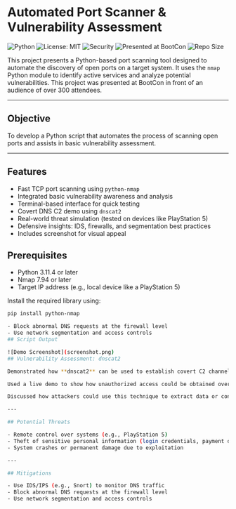 # Automated Port Scanner & Vulnerability Assessment

![Python](https://img.shields.io/badge/Python-3.11-blue)
![License: MIT](https://img.shields.io/badge/License-MIT-yellow.svg)
![Security](https://img.shields.io/badge/Security-DNS%20C2%20Demo-red)
![Presented at BootCon](https://img.shields.io/badge/Presented-BootCon-blueviolet)
![Repo Size](https://img.shields.io/github/repo-size/MarcellusHarris/automated-port-scanner)

This project presents a Python-based port scanning tool designed to automate the discovery of open ports on a target system. It uses the `nmap` Python module to identify active services and analyze potential vulnerabilities. This project was presented at BootCon in front of an audience of over 300 attendees.

---

## Objective

To develop a Python script that automates the process of scanning open ports and assists in basic vulnerability assessment.

---

## Features

- Fast TCP port scanning using `python-nmap`
-  Integrated basic vulnerability awareness and analysis
-  Terminal-based interface for quick testing
-  Covert DNS C2 demo using `dnscat2`
-  Real-world threat simulation (tested on devices like PlayStation 5)
-  Defensive insights: IDS, firewalls, and segmentation best practices
-  Includes screenshot for visual appeal


## Prerequisites

- Python 3.11.4 or later  
- Nmap 7.94 or later  
- Target IP address (e.g., local device like a PlayStation 5)

Install the required library using:

```bash
pip install python-nmap

- Block abnormal DNS requests at the firewall level  
- Use network segmentation and access controls  
## Script Output

![Demo Screenshot](screenshot.png)
## Vulnerability Assessment: dnscat2

Demonstrated how **dnscat2** can be used to establish covert C2 channels via DNS traffic.

Used a live demo to show how unauthorized access could be obtained over port 53.

Discussed how attackers could use this technique to extract data or control systems in stealth.

---

## Potential Threats

- Remote control over systems (e.g., PlayStation 5)  
- Theft of sensitive personal information (login credentials, payment data)  
- System crashes or permanent damage due to exploitation  

---

## Mitigations

- Use IDS/IPS (e.g., Snort) to monitor DNS traffic  
- Block abnormal DNS requests at the firewall level  
- Use network segmentation and access controls  
